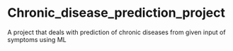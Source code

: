 # Chronic_disease_prediction_project
A project that deals with prediction of chronic diseases from given input of symptoms using ML
